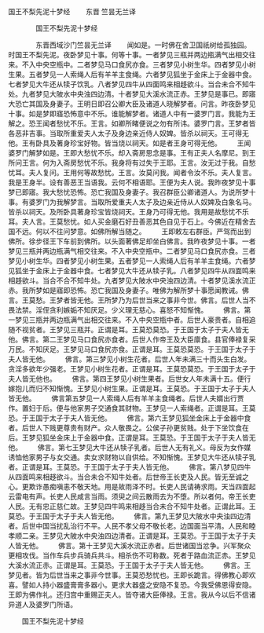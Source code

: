   国王不梨先泥十梦经
　　东晋 竺昙无兰译




　　　　国王不梨先泥十梦经

　　　　东晋西域沙门竺昙无兰译
　　闻如是。一时佛在舍卫国祇树给孤独园。时国王不梨先泥。夜卧梦见十事。何等十事。一者梦见三瓶并两边瓶满气出相交往来。不入中央空瓶中。二者梦见马口食尻亦食。三者梦见小树生华。四者梦见小树生果。五者梦见一人索绳人后有羊羊主食绳。六者梦见狐坐于金床上于金器中食。七者梦见大牛还从犊子饮乳。八者梦见四牛从四面鸣来相趍欲斗。当合未合不知牛处。九者梦见大陂水中央浊四边清。十者梦见大溪水流正赤。王梦见是事已。即寤大恐亡其国及身妻子。王明日即召公卿大臣及诸道人晓解梦者。问言。昨夜卧梦见十事。如是梦即寤恐怖意中不乐。谁能解梦者。诸道人中有一婆罗门言。我能为王解之。恐王闻者愁忧不乐。王言。如卿所睹便说之勿有所讳。婆罗门言。王梦者皆各恶非吉事。当取所重爱夫人太子及身边亲近侍人奴婢。皆杀以祠天。王可得无他。王有卧具及著身珍宝好物。皆当烧以祠天。如是者王身可得无他。
　　王闻婆罗门解梦如是。王即大愁忧不乐。却入斋房思念是事。王有正夫人名摩尼。到王所问王言。何为入斋房愁忧不乐。我身将有过失于王耶。王言。汝无过于我。自愁忧耳。夫人复问。王用何等故愁忧。王言。汝莫问我。闻者令汝不乐。夫人复言。我是王身半。设有善恶王当语我。云何不相语耶。王便为夫人说。我昨夜梦见十事梦已即寤。我大愁忧恐怖。恐亡我国及身妻子。我召群臣公卿诸道人。为说所梦十事。有婆罗门为我解梦言。当取所爱重夫人太子及边亲近侍从人奴婢及白象名马。皆杀以祠天。及所卧具著身珍宝皆烧祠天。王身乃可得无他。我用是故愁忧不乐耳。夫人言。王莫愁忧。如人买金磨石好丑善恶其色自见于石上。今佛近在精舍去国不远。何以不往问梦意。如佛所解当随之。
　　王即敕左右群臣。严驾而出到佛所。徐步径王下车前到佛所。以头面著佛足却坐白佛言。我昨夜梦见十事。一者梦见三瓶并两边瓶满气相交往来。不入中央空瓶中。二者梦见马口食尻亦食。三者梦见小树生华。四者梦见小树生果。五者梦见一人索绳人后有羊羊主食绳。六者梦见狐坐于金床上于金器中食。七者梦见大牛还从犊子乳。八者梦见四牛从四面鸣来相趍欲斗。当合不合不知牛处。九者梦见大陂水中央浊四边清。十者梦见溪水流正赤。我所梦如是寤即恐怖。恐亡我国及身妻子。唯佛为解所梦十事愿闻教诫。佛言。王莫愁。王梦者皆无他。王所梦乃为后世当来之事非今世。佛言。后世人当不畏法禁。淫侄贪利嫉姤不知厌足。少义理无慈心。喜怒不知惭愧。
　　佛言。第一梦见三瓶并两边瓶满气出相交往来。不入中央空瓶中者。后世人豪贵者。自相追随不视贫者。王梦见三瓶并。正谓是耳。王莫恐莫恐。于王国于太子于夫人皆无他。佛言。第二王梦见马口食尻亦食者。后世人作帝王及大臣廪食。县官俸禄复采万民。不知厌足。王梦见马口食尻亦食。正谓是耳。王莫恐莫恐。于王国于太子于夫人皆无他。
　　佛言。第三梦见小树生花者。后世人年未满三十而头生白发。贪淫多欲年少强老。王梦见小树生花者。正谓是耳。王莫恐莫恐。于王国于太子于夫人皆无他也。
　　佛言。第四王梦见小树生果者。后世女人年未满十五。便行嫁抱儿而归不知惭愧。王梦见小树生果。正谓是耳。王莫恐。于王国于太子于夫人皆无他。
　　佛言第五梦见一人索绳人后有羊羊主食绳者。后世人夫婿出行贾作。置妇于后。便与他家男子交通食其财物。王梦见一人索绳者。正谓是耳。王莫恐。于王国于太子于夫人皆无他。
　　佛言。第六王梦见狐坐金床上于金器中食者。后世人下贱更尊贵有财产。众人敬畏之。公侯子孙更贫贱。处于下坐饮食在后。王梦见狐坐金床上于金器中食。正谓是耳。王莫恐。于王国于太子于夫人皆无他。
　　佛言。第七王梦见大牛还从犊子乳者。后世人无有礼义。母反为女作媒诱恤他家男子与女交通。卖女求财物以自供给。不知惭愧。王梦见大牛还从犊子乳者。正谓是耳。王莫恐。于王国于太子于夫人皆无他。
　　佛言。第八梦见四牛从四面鸣来相趍欲斗。当合未合不知牛处者。后世帝王长吏及人民。皆无至诚之心。更欺诈愚痴嗔恚不敬天地。用是故雨泽不时。长吏人民请祷求雨。天当四面起云雷电有声。长吏人民咸言当雨。须臾之间云散雨去为不堕。所以者何。帝王长吏人民。无有忠正慈仁故。王梦见四牛鸣来相趍当合未合不知牛处者。正谓此耳。王莫恐。于王国于太子于夫人皆无他。
　　佛言。第九王梦见大陂水中央浊四边清者。后世中国当扰乱治行不平。人民不孝父母不敬长老。边国面当平清。人民和睦孝顺二亲。王梦见大陂水中央浊四边清者。正谓是耳。王莫恐。于王国于太子于夫人皆无他。
　　佛言。第十王梦见大溪水流正赤者。后世诸国当忿争。兴军聚众更相攻伐。当作车兵步兵骑兵共斗。相杀伤不可称数。死者于路血流正赤。王梦见大溪水流正赤。正谓是耳。王莫恐。于王国于太子于夫人皆无他。
　　佛言。王梦见者。皆为后世当来之事非今世事。王莫恐愁忧也。王即长跪言。得佛教心即欢喜。譬如人持小器盛膏膏多器小。更求大器盛之安隐不复恐。今我受佛恩得安隐。王即为佛作礼。还归宫中重赐正夫人。皆夺诸大臣俸禄。王言。我从今以后不信诸异道人及婆罗门所语。

　　国王不梨先泥十梦经


